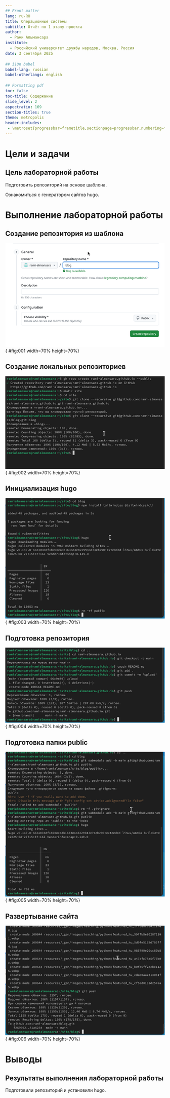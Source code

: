 ```yaml
---
## Front matter
lang: ru-RU
title: Операционные системы
subtitle: Отчёт по 1 этапу проекта
author:
  - Рами Альмансара
institute:
  - Российский университет дружбы народов, Москва, Россия
date: 3 сентября 2025

## i18n babel
babel-lang: russian
babel-otherlangs: english

## Formatting pdf
toc: false
toc-title: Содержание
slide_level: 2
aspectratio: 169
section-titles: true
theme: metropolis
header-includes:
 - \metroset{progressbar=frametitle,sectionpage=progressbar,numbering=fraction}
---
```


# Цели и задачи

## Цель лабораторной работы

Подготовить репозиторий на основе шаблона. 

Ознакомиться с генератором сайтов hugo.

# Выполнение лабораторной работы

## Создание репозитория из шаблона

![Создание репозитория из шаблона](image/01.png){ #fig:001 width=70% height=70%}

## Создание локальных репозиториев

![Создание локальных репозиториев](image/02.png){ #fig:002 width=70% height=70%}

## Инициализация hugo

![Инициализация hugo](image/03.png){ #fig:003 width=70% height=70%}

## Подготовка репозитория

![Подготовка репозитория](image/04.png){ #fig:004 width=70% height=70%}

## Подготовка папки public

![Подготовка папки public](image/05.png){ #fig:005 width=70% height=70%}

## Развертывание сайта

![Развертывание сайта](image/06.png){ #fig:006 width=70% height=70%}

# Выводы

## Результаты выполнения лабораторной работы

Подготовили репозиторий и установили hugo.